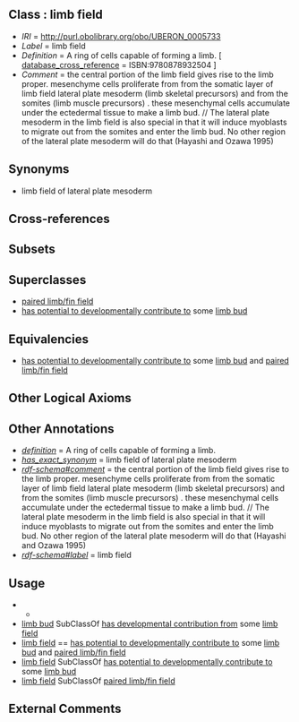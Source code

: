 
## Class : limb field

 * *IRI* = http://purl.obolibrary.org/obo/UBERON_0005733
 * *Label* = limb field
 * *Definition* = A ring of cells capable of forming a limb. [ [database_cross_reference](../../ef/oboInOwl#hasDbXref.md) = ISBN:9780878932504 ]
 * *Comment* = the central portion of the limb field gives rise to the limb proper. mesenchyme cells proliferate from from the somatic layer of limb field lateral plate mesoderm (limb skeletal precursors) and from the somites (limb muscle precursors) . these mesenchymal cells accumulate under the ectedermal tissue to make a limb bud. // The lateral plate mesoderm in the limb field is also special in that it will induce myoblasts to migrate out from the somites and enter the limb bud. No other region of the lateral plate mesoderm will do that (Hayashi and Ozawa 1995)

## Synonyms

 * limb field of lateral plate mesoderm

## Cross-references


## Subsets


## Superclasses

 * [paired limb/fin field](../../UBERON/32/UBERON_0005732.md)
 * [has potential to developmentally contribute to](../../RO/85/RO_0002385.md) some [limb bud](../../UBERON/47/UBERON_0004347.md)

## Equivalencies

 * [has potential to developmentally contribute to](../../RO/85/RO_0002385.md) some [limb bud](../../UBERON/47/UBERON_0004347.md) and [paired limb/fin field](../../UBERON/32/UBERON_0005732.md)

## Other Logical Axioms


## Other Annotations

 * *[definition](../../IAO/15/IAO_0000115.md)* = A ring of cells capable of forming a limb.
 * *[has_exact_synonym](../../ym/oboInOwl#hasExactSynonym.md)* = limb field of lateral plate mesoderm
 * *[rdf-schema#comment](../../nt/rdf-schema#comment.md)* = the central portion of the limb field gives rise to the limb proper. mesenchyme cells proliferate from from the somatic layer of limb field lateral plate mesoderm (limb skeletal precursors) and from the somites (limb muscle precursors) . these mesenchymal cells accumulate under the ectedermal tissue to make a limb bud. // The lateral plate mesoderm in the limb field is also special in that it will induce myoblasts to migrate out from the somites and enter the limb bud. No other region of the lateral plate mesoderm will do that (Hayashi and Ozawa 1995)
 * *[rdf-schema#label](../../el/rdf-schema#label.md)* = limb field

## Usage

 * -
 * [limb bud](../../UBERON/47/UBERON_0004347.md) SubClassOf [has developmental contribution from](../../RO/54/RO_0002254.md) some [limb field](../../UBERON/33/UBERON_0005733.md)
 * [limb field](../../UBERON/33/UBERON_0005733.md) == [has potential to developmentally contribute to](../../RO/85/RO_0002385.md) some [limb bud](../../UBERON/47/UBERON_0004347.md) and [paired limb/fin field](../../UBERON/32/UBERON_0005732.md)
 * [limb field](../../UBERON/33/UBERON_0005733.md) SubClassOf [has potential to developmentally contribute to](../../RO/85/RO_0002385.md) some [limb bud](../../UBERON/47/UBERON_0004347.md)
 * [limb field](../../UBERON/33/UBERON_0005733.md) SubClassOf [paired limb/fin field](../../UBERON/32/UBERON_0005732.md)

## External Comments

